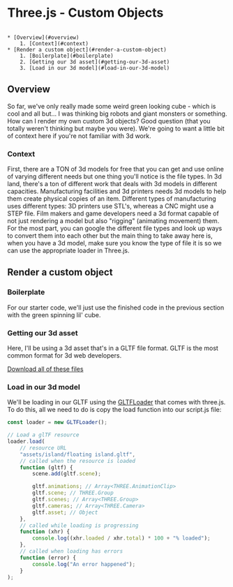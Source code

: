 # Three.js - Custom Objects

```table-of-contents

* [Overview](#overview)
    1. [Context](#context)
* [Render a custom object](#render-a-custom-object)
    1. [Boilerplate](#boilerplate)
    2. [Getting our 3d asset](#getting-our-3d-asset)
    3. [Load in our 3d model](#load-in-our-3d-model)
```

## Overview

So far, we've only really made some weird green looking cube - which is cool and all but... I was thinking big robots and giant monsters or something. How can I render my own custom 3d objects? Good question (that you totally weren't thinking but maybe you were). We're going to want a little bit of context here if you're not familiar with 3d work.

### Context

First, there are a TON of 3d models for free that you can get and use online of varying different needs but one thing you'll notice is the file types. In 3d land, there's a ton of different work that deals with 3d models in different capacities. Manufacturing facilities and 3d printers needs 3d models to help them create physical copies of an item. Different types of manufacturing uses different types: 3D printers use STL's, whereas a CNC might use a STEP file. Film makers and game developers need a 3d format capable of not just rendering a model but also "rigging" (animating movement) them. For the most part, you can google the different file types and look up ways to convert them into each other but the main thing to take away here is, when you have a 3d model, make sure you know the type of file it is so we can use the appropriate loader in Three.js.

## Render a custom object

### Boilerplate

For our starter code, we'll just use the finished code in the previous section with the green spinning lil' cube.

### Getting our 3d asset

Here, I'll be using a 3d asset that's in a GLTF file format. GLTF is the most common format for 3d web developers.

[Download all of these files](https://github.com/ryqndev/learn-ryqn-dev/tree/d897baf461fc34cb440e59a2815a0fadba8db29a/src/content/tutorial/web-dev/3d/threejs/custom-objects/docs/assets/island)

### Load in our 3d model

We'll be loading in our GLTF using the [GLTFLoader](https://threejs.org/docs/#examples/en/loaders/GLTFLoader) that comes with three.js. To do this, all we need to do is copy the load function into our script.js file:

```js script.js
const loader = new GLTFLoader();

// Load a glTF resource
loader.load(
    // resource URL
    "assets/island/floating island.gltf",
    // called when the resource is loaded
    function (gltf) {
        scene.add(gltf.scene);

        gltf.animations; // Array<THREE.AnimationClip>
        gltf.scene; // THREE.Group
        gltf.scenes; // Array<THREE.Group>
        gltf.cameras; // Array<THREE.Camera>
        gltf.asset; // Object
    },
    // called while loading is progressing
    function (xhr) {
        console.log((xhr.loaded / xhr.total) * 100 + "% loaded");
    },
    // called when loading has errors
    function (error) {
        console.log("An error happened");
    }
);
```
